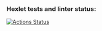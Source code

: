 ### Hexlet tests and linter status:
[![Actions Status](https://github.com/Asya-67/java-project-61/actions/workflows/hexlet-check.yml/badge.svg)](https://github.com/Asya-67/java-project-61/actions)